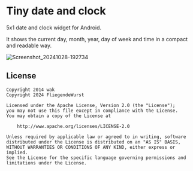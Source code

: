 # Tiny date and clock

5x1 date and clock widget for Android.

It shows the current day, month, year, day of week and time in a compact and readable way.

![Screenshot_20241028-192734](https://github.com/user-attachments/assets/b73d1f32-e6ad-494b-af0c-a450e144f421)

## License


    Copyright 2014 wak
    Copyright 2024 FliegendeWurst

    Licensed under the Apache License, Version 2.0 (the "License");
    you may not use this file except in compliance with the License.
    You may obtain a copy of the License at

        http://www.apache.org/licenses/LICENSE-2.0

    Unless required by applicable law or agreed to in writing, software
    distributed under the License is distributed on an "AS IS" BASIS,
    WITHOUT WARRANTIES OR CONDITIONS OF ANY KIND, either express or implied.
    See the License for the specific language governing permissions and
    limitations under the License.

